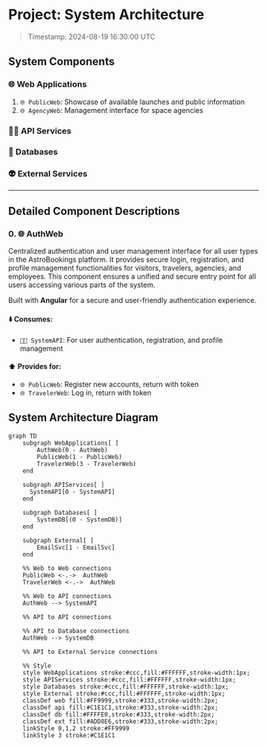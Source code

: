 # Project: System Architecture

> Timestamp: 2024-08-19 16:30:00 UTC

## System Components

### 🌐 Web Applications

1. `🌐 PublicWeb`: Showcase of available launches and public information
2. `🌐 AgencyWeb`: Management interface for space agencies

### 🧑‍💼 API Services

### 📇 Databases

### 👽 External Services

---

## Detailed Component Descriptions

### 0. 🌐 AuthWeb

Centralized authentication and user management interface for all user types in the AstroBookings platform. It provides secure login, registration, and profile management functionalities for visitors, travelers, agencies, and employees. This component ensures a unified and secure entry point for all users accessing various parts of the system.

Built with **Angular** for a secure and user-friendly authentication experience.

#### ⬇️ Consumes:

- `🧑‍💼 SystemAPI`: For user authentication, registration, and profile management

#### ⬆️ Provides for:

- `🌐 PublicWeb`: Register new accounts, return with token
- `🌐 TravelerWeb`: Log in, return with token

## System Architecture Diagram

```mermaid
graph TD
    subgraph WebApplications[ ]
        AuthWeb(0 - AuthWeb)
        PublicWeb(1 - PublicWeb)
        TravelerWeb(3 - TravelerWeb)
    end

    subgraph APIServices[ ]
      SystemAPI[0 - SystemAPI]
    end

    subgraph Databases[ ]
        SystemDB[(0 - SystemDB)]
    end

    subgraph External[ ]
        EmailSvc[1 - EmailSvc]
    end

    %% Web to Web connections
    PublicWeb <-.->  AuthWeb
    TravelerWeb <-.->  AuthWeb

    %% Web to API connections
    AuthWeb --> SystemAPI

    %% API to API connections

    %% API to Database connections
    AuthWeb --> SystemDB

    %% API to External Service connections

    %% Style
    style WebApplications stroke:#ccc,fill:#FFFFFF,stroke-width:1px;
    style APIServices stroke:#ccc,fill:#FFFFFF,stroke-width:1px;
    style Databases stroke:#ccc,fill:#FFFFFF,stroke-width:1px;
    style External stroke:#ccc,fill:#FFFFFF,stroke-width:1px;
    classDef web fill:#FF9999,stroke:#333,stroke-width:2px;
    classDef api fill:#C1E1C1,stroke:#333,stroke-width:2px;
    classDef db fill:#FFFFE0,stroke:#333,stroke-width:2px;
    classDef ext fill:#ADD8E6,stroke:#333,stroke-width:2px;
    linkStyle 0,1,2 stroke:#FF9999
    linkStyle 3 stroke:#C1E1C1
```
